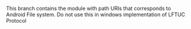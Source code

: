 This branch contains the module with path URIs that corresponds to Android File system. Do not use this in windows implementation of LFTUC Protocol
